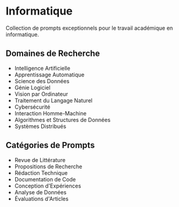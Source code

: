 # Informatique

Collection de prompts exceptionnels pour le travail académique en informatique.

## Domaines de Recherche
- Intelligence Artificielle
- Apprentissage Automatique
- Science des Données
- Génie Logiciel
- Vision par Ordinateur
- Traitement du Langage Naturel
- Cybersécurité
- Interaction Homme-Machine
- Algorithmes et Structures de Données
- Systèmes Distribués

## Catégories de Prompts
- Revue de Littérature
- Propositions de Recherche
- Rédaction Technique
- Documentation de Code
- Conception d'Expériences
- Analyse de Données
- Évaluations d'Articles